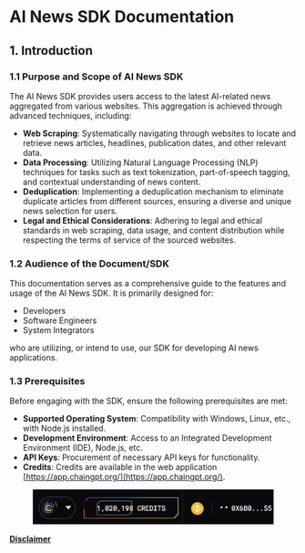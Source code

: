 # AI News SDK Documentation

## **1. Introduction**

### **1.1 Purpose and Scope of AI News SDK**

The AI News SDK provides users access to the latest AI-related news aggregated from various websites. This aggregation is achieved through advanced techniques, including:

* **Web Scraping**: Systematically navigating through websites to locate and retrieve news articles, headlines, publication dates, and other relevant data.
* **Data Processing**: Utilizing Natural Language Processing (NLP) techniques for tasks such as text tokenization, part-of-speech tagging, and contextual understanding of news content.
* **Deduplication**: Implementing a deduplication mechanism to eliminate duplicate articles from different sources, ensuring a diverse and unique news selection for users.
* **Legal and Ethical Considerations**: Adhering to legal and ethical standards in web scraping, data usage, and content distribution while respecting the terms of service of the sourced websites.

### **1.2 Audience of the Document/SDK**

This documentation serves as a comprehensive guide to the features and usage of the AI News SDK. It is primarily designed for:

* Developers
* Software Engineers
* System Integrators

who are utilizing, or intend to use, our SDK for developing AI news applications.

### **1.3 Prerequisites**

Before engaging with the SDK, ensure the following prerequisites are met:

* **Supported Operating System**: Compatibility with Windows, Linux, etc., with Node.js installed.
* **Development Environment**: Access to an Integrated Development Environment (IDE), Node.js, etc.
* **API Keys**: Procurement of necessary API keys for functionality.
* **Credits**: Credits are available in the web application [https://app.chaingpt.org/](https://app.chaingpt.org/).

<figure><img src="../../../../.gitbook/assets/image (4).png" alt=""><figcaption></figcaption></figure>

[**Disclaimer**](../../../legal-docs/disclaimer.md)
